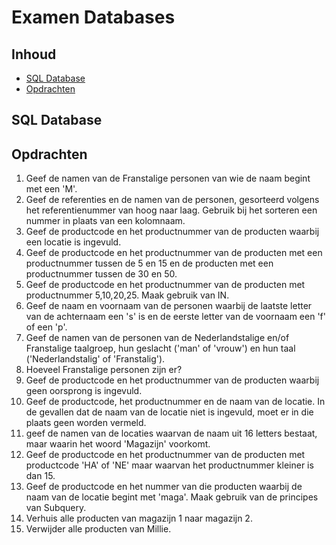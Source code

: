 # Examen Databases

## Inhoud
- [SQL Database](./DB.sql)
- [Opdrachten](#opdrachten)

## SQL Database

## Opdrachten

1. Geef de namen van de Franstalige personen van wie de naam begint met een 'M'.
5. Geef de referenties en de namen van de personen, gesorteerd volgens het referentienummer van hoog naar laag. Gebruik bij het sorteren een nummer in plaats van een kolomnaam.
7. Geef de productcode en het productnummer van de producten waarbij een locatie is ingevuld.
8. Geef de productcode en het productnummer van de producten met een productnummer tussen de 5 en 15 en de producten met een productnummer tussen de 30 en 50.
9. Geef de productcode en het productnummer van de producten met productnummer 5,10,20,25. Maak gebruik van IN.
12. Geef de naam en voornaam van de personen waarbij de laatste letter van de achternaam een 's' is en de eerste letter van de voornaam een 'f' of een 'p'.
16. Geef de namen van de personen van de Nederlandstalige en/of Franstalige taalgroep, hun geslacht ('man' of 'vrouw') en hun taal ('Nederlandstalig' of 'Franstalig').
17. Hoeveel Franstalige personen zijn er?
21. Geef de productcode en het productnummer van de producten waarbij geen oorsprong is ingevuld.
22. Geef de productcode, het productnummer en de naam van de locatie. In de gevallen dat de naam van de locatie niet is ingevuld, moet er in die plaats geen worden vermeld.
24. geef de namen van de locaties waarvan de naam uit 16 letters bestaat, maar waarin het woord 'Magazijn' voorkomt.
25. Geef de productcode en het productnummer van de producten met productcode 'HA' of 'NE' maar waarvan het productnummer kleiner is dan 15.
26. Geef de productcode en het nummer van die producten waarbij de naam van de locatie begint met 'maga'. Maak gebruik van de principes van Subquery.
28. Verhuis alle producten van magazijn 1 naar magazijn 2.
29. Verwijder alle producten van Millie.

